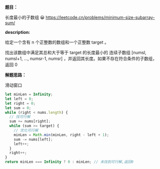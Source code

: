 **题目：**

长度最小的子数组 😀 https://leetcode.cn/problems/minimum-size-subarray-sum/

**description:**

给定一个含有 n 个正整数的数组和一个正整数 target 。

找出该数组中满足其总和大于等于 target 的长度最小的 连续子数组 [numsl, numsl+1, ..., numsr-1, numsr] ，并返回其长度。如果不存在符合条件的子数组，返回 0

**解题思路：**

滑动窗口

```js
let minLen = Infinity;
let left = 0;
let right = 0;
let sum = 0;
while (right < nums.length) {
  // 找可行解
  sum += nums[right];
  while (sum >= target) {
    // 优化可行解
    minLen = Math.min(minLen, right - left + 1);
    sum -= nums[left];
    left++;
  }
  right++;
}
return minLen === Infinity ? 0 : minLen; // 未找到可行解,返回0
```
